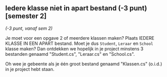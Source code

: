 ##	Iedere klasse niet in apart bestand (-3 punt) [semester 2]

*(-3 punt, vanaf sem 2)*

Je moet voor een opgave 2 of meerdere klassen maken? Plaats IEDERE KLASSE IN EEN APART bestand.
Moet je dus ``Student``, ``Leraar`` en ``School`` klasse maken? Dan ontdekken we hopelijk in je project minstens 3 bestanden genaamd "Student.cs", "Leraar.cs" en "School.cs".

Oh wee je gebeente als je één groot bestand genaamd "Klassen.cs" (o.i.d.) in je project hebt staan.